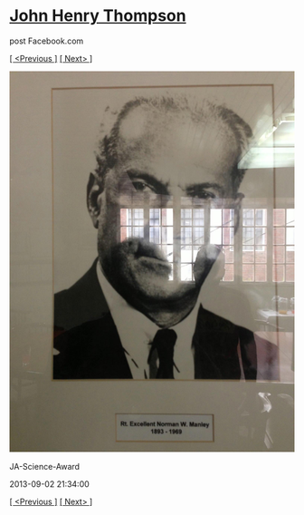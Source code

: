 # [John Henry Thompson](../README.md)
post Facebook.com

[[ <Previous ]](2013-09-02-28.md) [[ Next> ]](2013-09-02-30.md)

[![](../media/2013-09-02/JA-Science-Award-18.jpg)](../README.md)

JA-Science-Award

2013-09-02 21:34:00

[[ <Previous ]](2013-09-02-28.md) [[ Next> ]](2013-09-02-30.md)